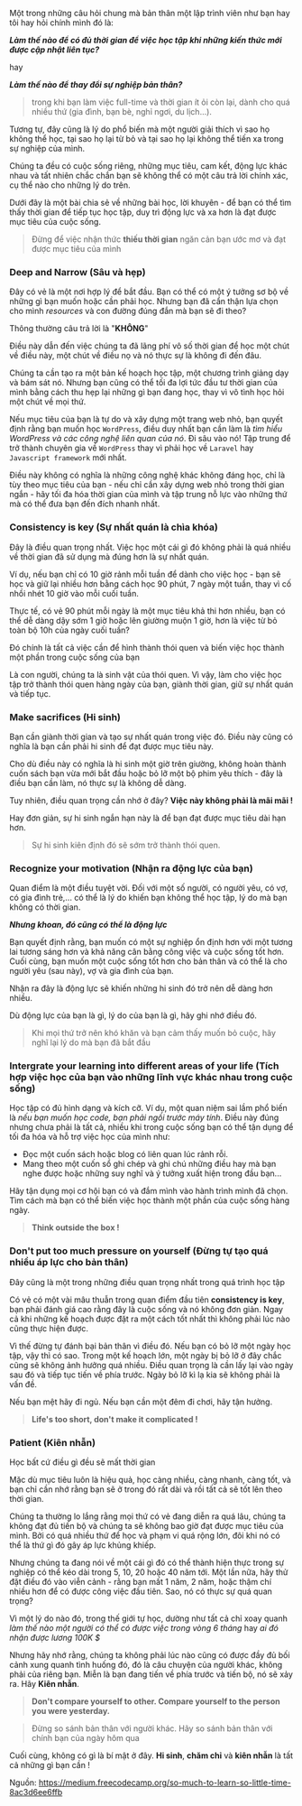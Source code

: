 Một trong những câu hỏi chung mà bản thân một lập trình viên như bạn hay tôi hay hỏi chính mình đó là:

***Làm thế nào để có đủ thời gian để việc học tập khi những kiến thức mới được cập nhật liên tục?***

hay

***Làm thế nào để thay đổi sự nghiệp bản thân?***

> trong khi bạn làm việc full-time và thời gian ít ỏi còn lại, dành cho quá nhiều thứ (gia đình, bạn bè, nghỉ ngơi, du lịch...).

Tương tự, đây cũng là lý do phổ biến mà một người giải thích vì sao họ không thể học, tại sao họ lại từ bỏ và tại sao họ lại không thể tiến xa trong sự nghiệp của mình.

Chúng ta đều có cuộc sống riêng, những mục tiêu, cam kết, động lực khác nhau và tất nhiên chắc chắn bạn sẽ không thể có một câu trả lời chính xác, cụ thể nào cho những lý do trên.

Dưới đây là một bài chia sẻ về những bài học, lời khuyên - để bạn có thể tìm thấy thời gian để tiếp tục học tập, duy trì động lực và xa hơn là đạt được mục tiêu của cuộc sống.

> Đừng để việc nhận thức **thiếu thời gian** ngăn cản bạn ước mơ và đạt được mục tiêu của mình

### Deep and Narrow (Sâu và hẹp)
Đây có vẻ là một nơi hợp lý để bắt đầu. Bạn có thể có một ý tưởng sơ bộ về những gì bạn muốn hoặc cần phải học. Nhưng bạn đã cẩn thận lựa chọn cho mình *resources* và con đường đúng đắn mà bạn sẽ đi theo?

Thông thường câu trả lời là "**KHÔNG**"

Điều này dẫn đến việc chúng ta đã lãng phí vô số thời gian để học một chút về điều này, một chút về điều nọ và nó thực sự là không đi đến đâu.

Chúng ta cần tạo ra một bản kế hoạch học tập, một chương trình giảng dạy và bám sát nó. Nhưng bạn cũng có thể tối đa lợi tức đầu tư thời gian của mình bằng cách thu hẹp lại những gì bạn đang học, thay vì vô tình học hỏi một chút về mọi thứ.

Nếu mục tiêu của bạn là tự do và xây dựng một trang web nhỏ, bạn quyết định rằng bạn muốn học `WordPress`, điều duy nhất bạn cần làm là *tìm hiểu WordPress và các công nghệ liên quan của nó*. Đi sâu vào nó! Tập trung để trở thành chuyên gia về `WordPress` thay vì phải học về `Laravel` hay `Javascript framework` mới nhất.

Điều này không có nghĩa là những công nghệ khác không đáng học, chỉ là tùy theo mục tiêu của bạn - nếu chỉ cần xây dựng web nhỏ trong thời gian ngắn - hãy tối đa hóa thời gian của mình và tập trung nỗ lực vào những thứ mà có thể đưa bạn đến đích nhanh nhất.
### Consistency is key (Sự nhất quán là chìa khóa)
Đây là điều quan trọng nhất. Việc học một cái gì đó không phải là quá nhiều về thời gian đã sử dụng mà đúng hơn là sự nhất quán.

Ví dụ, nếu bạn chỉ có 10 giờ rảnh mỗi tuần để dành cho việc học - bạn sẽ học và giữ lại nhiều hơn bằng cách học 90 phút, 7 ngày một tuần, thay vì cố nhồi nhét 10 giờ vào mỗi cuối tuần.

Thực tế, có vẻ 90 phút mỗi ngày là một mục tiêu khả thi hơn nhiều, bạn có thể dễ dàng dậy sớm 1 giờ hoặc lên giường muộn 1 giờ, hơn là việc từ bỏ toàn bộ 10h của ngày cuối tuần?

Đó chính là tất cả việc cần để hình thành thói quen và biến việc học thành một phần trong cuộc sống của bạn

Là con người, chúng ta là sinh vật của thói quen. Vì vậy, làm cho việc học tập trở thành thói quen hàng ngày của bạn, giành thời gian, giữ sự nhất quán và tiếp tục.
### Make sacrifices (Hi sinh)
Bạn cần giành thời gian và tạo sự nhất quán trong việc đó. Điều này cũng có nghĩa là bạn cần phải hi sinh để đạt được mục tiêu này.

Cho dù điều này có nghĩa là hi sinh một giờ trên giường, không hoàn thành cuốn sách bạn vừa mới bắt đầu hoặc bỏ lỡ một bộ phim yêu thích - đây là điều bạn cần làm, nó thực sự là không dễ dàng.

Tuy nhiên, điều quan trọng cần nhớ ở đây? **Việc này không phải là mãi mãi !**

Hay đơn giản, sự hi sinh ngắn hạn này là để bạn đạt được mục tiêu dài hạn hơn.
> Sự hi sinh kiên định đó sẽ sớm trở thành thói quen.
### Recognize your motivation (Nhận ra động lực của bạn)
Quan điểm là một điều tuyệt vời. Đối với một số người, có người yêu, có vợ, có gia đình trẻ,... có thể là lý do khiến bạn không thể học tập, lý do mà bạn không có thời gian.

***Nhưng khoan, đó cũng có thể là động lực***

Bạn quyết định rằng, bạn muốn có một sự nghiệp ổn định hơn với một tương lai tương sáng hơn và khả năng cân bằng công việc và cuộc sống tốt hơn. Cuối cùng, bạn muốn một cuộc sống tốt hơn cho bản thân và có thể là cho người yêu (sau này), vợ và gia đình của bạn.

Nhận ra đây là động lực sẽ khiến những hi sinh đó trở nên dễ dàng hơn nhiều.

Dù động lực của bạn là gì, lý do của bạn là gì, hãy ghi nhớ điều đó.

> Khi mọi thứ trở nên khó khăn và bạn cảm thấy muốn bỏ cuộc, hãy nghĩ lại lý do mà bạn đã bắt đầu 
### Intergrate your learning into different areas of your life (Tích hợp việc học của bạn vào những lĩnh vực khác nhau trong cuộc sống)
Học tập có đủ hình dạng và kích cỡ. Ví dụ, một quan niệm sai lầm phổ biến là *nếu bạn muốn học code, bạn phải ngồi trước máy tính*. Điều này đúng nhưng chưa phải là tất cả, nhiều khi trong cuộc sống bạn có thể tận dụng để tối đa hóa và hỗ trợ việc học của mình như:

* Đọc một cuốn sách hoặc blog có liên quan lúc rảnh rỗi.
* Mang theo một cuốn sổ ghi chép và ghi chú những điều hay mà bạn nghe được hoặc những suy nghĩ và ý tưởng xuất hiện trong đầu bạn...

Hãy tận dụng mọi cơ hội bạn có và đắm mình vào hành trình mình đã chọn. Tìm cách mà bạn có thể biến việc học thành một phần của cuộc sống hàng ngày. 

> **Think outside the box !**
### Don't put too much pressure on yourself (Đừng tự tạo quá nhiều áp lực cho bản thân)
Đây cũng là một trong những điều quan trọng nhất trong quá trình học tập

Có vẻ có một vài mâu thuẫn trong quan điểm đầu tiên **consistency is key**, bạn phải đánh giá cao rằng đây là cuộc sống và nó không đơn giản. Ngay cả khi những kế hoạch được đặt ra một cách tốt nhất thì không phải lúc nào cũng thực hiện được.

Vì thế đừng tự đánh bại bản thân vì điều đó. Nếu bạn có bỏ lỡ một ngày học tập, vậy thì có sao. Trong một kế hoạch lớn, một ngày bị bỏ lỡ ở đây chắc cũng sẽ không ảnh hưởng quá nhiều. Điều quan trọng là cần lấy lại vào ngày sau đó và tiếp tục tiến về phía trước. Ngày bỏ lỡ kì lạ kia sẽ không phải là vấn đề.

Nếu bạn mệt hãy đi ngủ. Nếu bạn cần một đêm đi chơi, hãy tận hưởng. 

> **Life's too short, don't make it complicated !**

### Patient (Kiên nhẫn)
Học bất cứ điều gì đều sẽ mất thời gian

Mặc dù mục tiêu luôn là hiệu quả, học càng nhiều, càng nhanh, càng tốt, và bạn chỉ cần nhớ rằng bạn sẽ ở trong đó rất dài và rồi tất cả sẽ tốt lên theo thời gian.

Chúng ta thường lo lắng rằng mọi thứ có vẻ đang diễn ra quá lâu, chúng ta không đạt đủ tiến bộ và chúng ta sẽ không bao giờ đạt được mục tiêu của mình. Bởi có quá nhiều thứ để học và phạm vi quá rộng lớn, đôi khi nó có thể là thứ gì đó gây áp lực khủng khiếp.

Nhưng chúng ta đang nói về một cái gì đó có thể thành hiện thực trong sự nghiệp có thể kéo dài trong 5, 10, 20 hoặc 40 năm tới. Một lần nữa, hãy thử đặt điều đó vào viễn cảnh - rằng bạn mất 1 năm, 2 năm, hoặc thậm chí nhiều hơn để có được công việc đầu tiên. Sao, nó có thực sự quá quan trọng?

Vì một lý do nào đó, trong thế giới tự học, dường như tất cả chỉ xoay quanh *làm thế nào một người có thể có được việc trong vòng 6 tháng* hay *ai đó nhận được lương 100K $* 

Nhưng hãy nhớ rằng, chúng ta không phải lúc nào cũng có được đầy đủ bối cảnh xung quanh tình huống đó, đó là câu chuyện của người khác, không phải của riêng bạn. Miễn là bạn đang tiến về phía trước và tiến bộ, nó sẽ xảy ra. Hãy **Kiên nhẫn**.

> **Don't compare yourself to other. Compare yourself to the person you were yesterday.**

> Đừng so sánh bản thân với người khác. Hãy so sánh bản thân với chính bạn của ngày hôm qua 

Cuối cùng, không có gì là bí mật ở đây. **Hi sinh**, **chăm chỉ** và **kiên nhẫn** là tất cả những gì bạn cần !


Nguồn: https://medium.freecodecamp.org/so-much-to-learn-so-little-time-8ac3d6ee6ffb